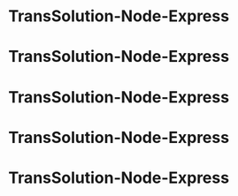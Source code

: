 # TransSolution-Node-Express
# TransSolution-Node-Express
# TransSolution-Node-Express
# TransSolution-Node-Express
# TransSolution-Node-Express
